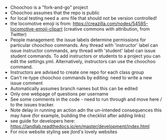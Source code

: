 

- Choochoo is a "fork-and-go" project
- Choochoo assumes that the repo is public
- for local testing need a .env file that should not be version controlled!
- the locomotive emoji is from: https://creazilla.com/nodes/54585-locomotive-emoji-clipart (creative commons with attribution, from Twitter)
- People management: the issue labels determine permissions for particular choochoo commands. Any thread with 'instructor' label can issue instructor commands, any thread with 'student' label can issue student commands. To add instructors or students to a project you can edit the settings.yml. Alternatively, instructors can use the choochoo command.
- Instructors are advised to create one repo for each class group
- Can't re-type choochoo commands by editing:  need to write a new issue comment
- Automatically assumes branch names but this can be edited
- Only one webpage of questions per username
- See some comments in the code - need to run through and move here / to the issues tracker.
- Note delay in running an action adn the un-intended consequences this may have (for example, building the checklist after adding links)
- see guide for developers here: https://landlab.readthedocs.io/en/master/development/index.html
- For nice website styling see jlord's lovely websites
